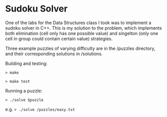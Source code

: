 Sudoku Solver
=============

One of the labs for the Data Structures class I took was to implement a sudoku solver in C++. This is my solution to the problem, which implements both elimination (cell only has one possible value) and singelton (only one cell in group could contain certain value) strategies.

Three example puzzles of varying difficulty are in the /puzzles directory, and their corresponding solutions in /solutions.

Building and testing:

``> make``

``> make test``

Running a puzzle:

``> ./solve $puzzle ``

e.g.
``> ./solve /puzzles/easy.txt``
